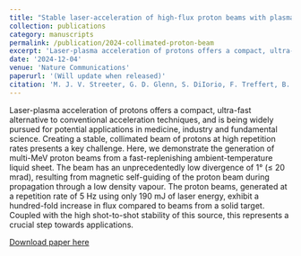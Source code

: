 ```yaml
---
title: "Stable laser-acceleration of high-flux proton beams with plasma collimation"
collection: publications
category: manuscripts
permalink: /publication/2024-collimated-proton-beam
excerpt: 'Laser-plasma acceleration of protons offers a compact, ultra-fast alternative to conventional acceleration techniques, and is being widely pursued for potential applications in medicine, industry and fundamental science. Creating a stable, collimated beam of protons at high repetition rates presents a key challenge. Here, we demonstrate the generation of multi-MeV proton beams from a fast-replenishing ambient-temperature liquid sheet. The beam has an unprecedentedly low divergence of 1° (≤ 20 mrad), resulting from magnetic self-guiding of the proton beam during propagation through a low density vapour. The proton beams, generated at a repetition rate of 5 Hz using only 190 mJ of laser energy, exhibit a hundred-fold increase in flux compared to beams from a solid target. Coupled with the high shot-to-shot stability of this source, this represents a crucial step towards applications.'
date: '2024-12-04'
venue: 'Nature Communications'
paperurl: '(Will update when released)'
citation: 'M. J. V. Streeter, G. D. Glenn, S. DiIorio, F. Treffert, B. Loughran, H. Ahmed, S. Astbury, M. Balcazar, M. Borghesi, N. Bourgeois, C. B. Curry, S. J. D. Dann, N. P. Dover, T. Dzelzainis, O. C. Ettlinger, M. Gauthier, L. Giuffrida, S. H. Glenzer, J. S. Green, R. J. Gray, G. S. Hicks, C. Hyland, V. Istokskaia, M. King, D. Margarone, O. McCusker, P. McKenna, Z. Najmudin, C. Parisuaña, P. Parsons, C. Spindloe, D. R. Symes, A. G. R. Thomas, N. Xu, and C. A. J. Palmer. &quot;Stable laser-acceleration of high-flux proton beams with plasma collimation.&quot; <i>Nature Communications</i>, Recommended for submission by reviewers.'
---
```

Laser-plasma acceleration of protons offers a compact, ultra-fast alternative to conventional acceleration techniques, and is being widely pursued for potential applications in medicine, industry and fundamental science. Creating a stable, collimated beam of protons at high repetition rates presents a key challenge. Here, we demonstrate the generation of multi-MeV proton beams from a fast-replenishing ambient-temperature liquid sheet. The beam has an unprecedentedly low divergence of 1° (≤ 20 mrad), resulting from magnetic self-guiding of the proton beam during propagation through a low density vapour. The proton beams, generated at a repetition rate of 5 Hz using only 190 mJ of laser energy, exhibit a hundred-fold increase in flux compared to beams from a solid target. Coupled with the high shot-to-shot stability of this source, this represents a crucial step towards applications.

[Download paper here](soon)

